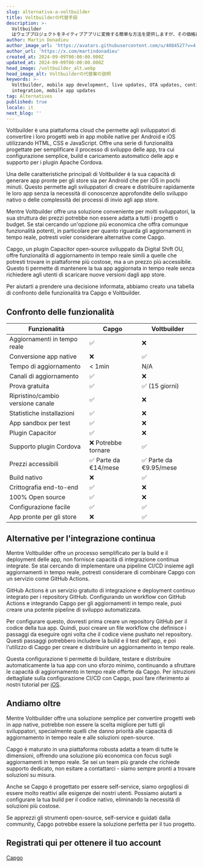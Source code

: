 ```yaml
---
slug: alternativa-a-voltbuilder
title: Voltbuilderの代替手段
description: >-
  Voltbuilder
  はウェブプロジェクトをネイティブアプリに変換する簡単な方法を提供しますが、その価格は全ての人に適しているわけではありません。Capgoは、OTAアップデートを簡単に管理するための経済的なソリューションを提供します。
author: Martin Donadieu
author_image_url: 'https://avatars.githubusercontent.com/u/4084527?v=4'
author_url: 'https://x.com/martindonadieu'
created_at: 2024-09-09T00:00:00.000Z
updated_at: 2024-09-09T00:00:00.000Z
head_image: /voltbuilder_alt.webp
head_image_alt: Voltbuilderの代替案の説明
keywords: >-
  Voltbuilder, mobile app development, live updates, OTA updates, continuous
  integration, mobile app updates
tag: Alternatives
published: true
locale: it
next_blog: ''
---
```

Voltbuilder è una piattaforma cloud che permette agli sviluppatori di convertire i loro progetti web in app mobile native per Android e iOS utilizzando HTML, CSS e JavaScript. Offre una serie di funzionalità progettate per semplificare il processo di sviluppo delle app, tra cui configurazione semplice, build e caricamento automatico delle app e supporto per i plugin Apache Cordova.

Una delle caratteristiche principali di Voltbuilder è la sua capacità di generare app pronte per gli store sia per Android che per iOS in pochi minuti. Questo permette agli sviluppatori di creare e distribuire rapidamente le loro app senza la necessità di conoscenze approfondite dello sviluppo nativo o delle complessità dei processi di invio agli app store.

Mentre Voltbuilder offre una soluzione conveniente per molti sviluppatori, la sua struttura dei prezzi potrebbe non essere adatta a tutti i progetti o budget. Se stai cercando un'opzione più economica che offra comunque funzionalità potenti, in particolare per quanto riguarda gli aggiornamenti in tempo reale, potresti voler considerare alternative come Capgo.

Capgo, un plugin Capacitor open-source sviluppato da Digital Shift OU, offre funzionalità di aggiornamento in tempo reale simili a quelle che potresti trovare in piattaforme più costose, ma a un prezzo più accessibile. Questo ti permette di mantenere la tua app aggiornata in tempo reale senza richiedere agli utenti di scaricare nuove versioni dagli app store.

Per aiutarti a prendere una decisione informata, abbiamo creato una tabella di confronto delle funzionalità tra Capgo e Voltbuilder.

## Confronto delle funzionalità

| Funzionalità | Capgo | Voltbuilder |
| --- | --- | --- |
| Aggiornamenti in tempo reale | ✅ | ❌ |
| Conversione app native | ❌ | ✅ |
| Tempo di aggiornamento | < 1min | N/A |
| Canali di aggiornamento | ✅ | ❌ |
| Prova gratuita | ✅ | ✅ (15 giorni) |
| Ripristino/cambio versione canale | ✅ | ❌ |
| Statistiche installazioni | ✅ | ❌ |
| App sandbox per test | ✅ | ❌ |
| Plugin Capacitor | ✅ | ❌ |
| Supporto plugin Cordova | ❌ Potrebbe tornare | ✅ |
| Prezzi accessibili | ✅ Parte da €14/mese | ✅ Parte da €9.95/mese |
| Build nativo | ❌ | ✅ |
| Crittografia end-to-end | ✅ | ❌ |
| 100% Open source | ✅ | ❌ |
| Configurazione facile | ✅ | ✅ |
| App pronte per gli store | ❌ | ✅ |

## Alternative per l'integrazione continua

Mentre Voltbuilder offre un processo semplificato per la build e il deployment delle app, non fornisce capacità di integrazione continua integrate. Se stai cercando di implementare una pipeline CI/CD insieme agli aggiornamenti in tempo reale, potresti considerare di combinare Capgo con un servizio come GitHub Actions.

GitHub Actions è un servizio gratuito di integrazione e deployment continuo integrato per i repository GitHub. Configurando un workflow con GitHub Actions e integrando Capgo per gli aggiornamenti in tempo reale, puoi creare una potente pipeline di sviluppo automatizzata.

Per configurare questo, dovresti prima creare un repository GitHub per il codice della tua app. Quindi, puoi creare un file workflow che definisce i passaggi da eseguire ogni volta che il codice viene pushato nel repository. Questi passaggi potrebbero includere la build e il test dell'app, e poi l'utilizzo di Capgo per creare e distribuire un aggiornamento in tempo reale.

Questa configurazione ti permette di buildare, testare e distribuire automaticamente la tua app con uno sforzo minimo, continuando a sfruttare le capacità di aggiornamento in tempo reale offerte da Capgo. Per istruzioni dettagliate sulla configurazione CI/CD con Capgo, puoi fare riferimento ai nostri tutorial per [iOS](https://capgo.app/blog/automatic-capacitor-android-build-github-action/).

## Andiamo oltre

Mentre Voltbuilder offre una soluzione semplice per convertire progetti web in app native, potrebbe non essere la scelta migliore per tutti gli sviluppatori, specialmente quelli che danno priorità alle capacità di aggiornamento in tempo reale e alle soluzioni open-source.

Capgo è maturato in una piattaforma robusta adatta a team di tutte le dimensioni, offrendo una soluzione più economica con focus sugli aggiornamenti in tempo reale. Se sei un team più grande che richiede supporto dedicato, non esitare a contattarci - siamo sempre pronti a trovare soluzioni su misura.

Anche se Capgo è progettato per essere self-service, siamo orgogliosi di essere molto reattivi alle esigenze dei nostri utenti. Possiamo aiutarti a configurare la tua build per il codice nativo, eliminando la necessità di soluzioni più costose.

Se apprezzi gli strumenti open-source, self-service e guidati dalla community, Capgo potrebbe essere la soluzione perfetta per il tuo progetto.

## Registrati qui per ottenere il tuo account

[Capgo](/register/)
